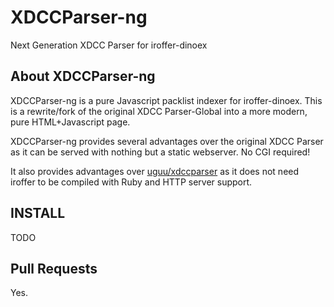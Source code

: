 # XDCCParser-ng
Next Generation XDCC Parser for iroffer-dinoex

## About XDCCParser-ng

XDCCParser-ng is a pure Javascript packlist indexer for iroffer-dinoex. This is a rewrite/fork of the original XDCC Parser-Global into a more modern, pure HTML+Javascript page.

XDCCParser-ng provides several advantages over the original XDCC Parser as it can be served with nothing but a static webserver. No CGI required!

It also provides advantages over [uguu/xdccparser](https://github.com/uguu/xdccparser/) as it does not need iroffer to be compiled with Ruby and HTTP server support.


## INSTALL
TODO

## Pull Requests
Yes.
